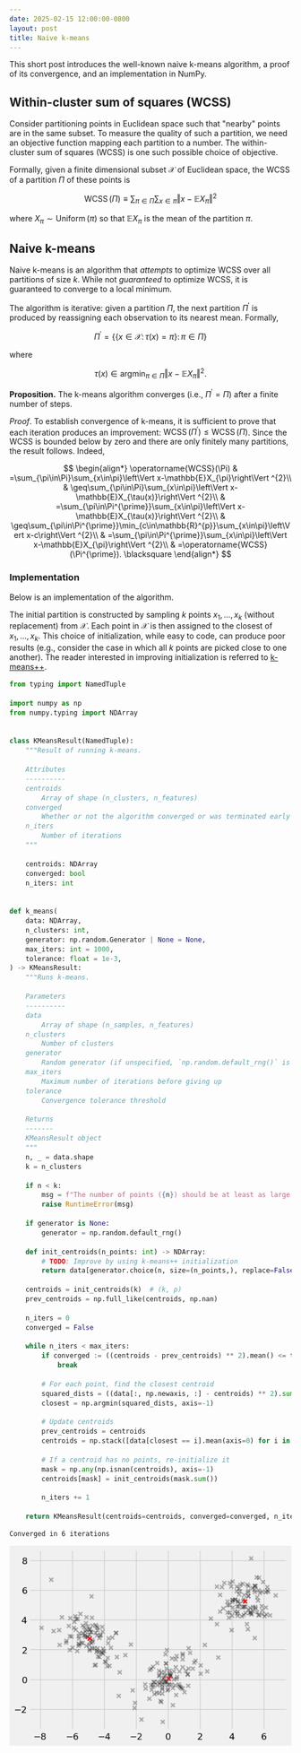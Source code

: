 ```yaml
---
date: 2025-02-15 12:00:00-0800
layout: post
title: Naive k-means
---
```

This short post introduces the well-known naive k-means algorithm, a proof of its convergence, and an implementation in NumPy.

## Within-cluster sum of squares (WCSS)

Consider partitioning points in Euclidean space such that "nearby" points are in the same subset.
To measure the quality of such a partition, we need an objective function mapping each partition to a number.
The within-cluster sum of squares (WCSS) is one such possible choice of objective.

Formally, given a finite dimensional subset $\mathcal{X}$ of Euclidean space, the WCSS of a partition $\Pi$ of these points is

$$
\operatorname{WCSS}(\Pi)\equiv
\sum_{\pi \in \Pi} \sum_{x \in \pi} \left\Vert x - \mathbb{E} X_\pi \right\Vert^2
$$

where $X_{\pi}\sim\operatorname{Uniform}(\pi)$ so that $\mathbb{E} X_\pi$ is the mean of the partition $\pi$.

## Naive k-means

Naive k-means is an algorithm that _attempts_ to optimize WCSS over all partitions of size $k$.
While not _guaranteed_ to optimize WCSS, it is guaranteed to converge to a local minimum.

The algorithm is iterative: given a partition $\Pi$, the next partition $\Pi^{\prime}$ is produced by reassigning each observation to its nearest mean.
Formally,

$$
\Pi^{\prime}=\left\{ \left\{ x\in\mathcal{X}\colon\tau(x)=\pi\right\} \colon\pi\in\Pi\right\} 
$$

where

$$
\tau(x)\in\operatorname{argmin}_{\pi\in\Pi}\left\Vert x-\mathbb{E}X_{\pi}\right\Vert ^{2}.
$$

**Proposition.** The k-means algorithm converges (i.e., $\Pi^\prime = \Pi$) after a finite number of steps.

_Proof_.
To establish convergence of k-means, it is sufficient to prove that each iteration produces an improvement: $\operatorname{WCSS}(\Pi^{\prime})\leq\operatorname{WCSS}(\Pi)$.
Since the WCSS is bounded below by zero and there are only finitely many partitions, the result follows.
Indeed,

$$
\begin{align*}
\operatorname{WCSS}(\Pi) & =\sum_{\pi\in\Pi}\sum_{x\in\pi}\left\Vert x-\mathbb{E}X_{\pi}\right\Vert ^{2}\\
 & \geq\sum_{\pi\in\Pi}\sum_{x\in\pi}\left\Vert x-\mathbb{E}X_{\tau(x)}\right\Vert ^{2}\\
 & =\sum_{\pi\in\Pi^{\prime}}\sum_{x\in\pi}\left\Vert x-\mathbb{E}X_{\tau(x)}\right\Vert ^{2}\\
 & \geq\sum_{\pi\in\Pi^{\prime}}\min_{c\in\mathbb{R}^{p}}\sum_{x\in\pi}\left\Vert x-c\right\Vert ^{2}\\
 & =\sum_{\pi\in\Pi^{\prime}}\sum_{x\in\pi}\left\Vert x-\mathbb{E}X_{\pi}\right\Vert ^{2}\\
 & =\operatorname{WCSS}(\Pi^{\prime}). \blacksquare
\end{align*}
$$

### Implementation

Below is an implementation of the algorithm.

The initial partition is constructed by sampling $k$ points $x_1, \ldots, x_k$ (without replacement) from $\mathcal{X}$.
Each point in $\mathcal{X}$ is then assigned to the closest of $x_1, \ldots, x_k$.
This choice of initialization, while easy to code, can produce poor results (e.g., consider the case in which all $k$ points are picked close to one another).
The reader interested in improving initialization is referred to [k-means++](https://en.wikipedia.org/wiki/K-means%2B%2B).


```python
from typing import NamedTuple

import numpy as np
from numpy.typing import NDArray


class KMeansResult(NamedTuple):
    """Result of running k-means.

    Attributes
    ----------
    centroids
        Array of shape (n_clusters, n_features)
    converged
        Whether or not the algorithm converged or was terminated early
    n_iters
        Number of iterations
    """

    centroids: NDArray
    converged: bool
    n_iters: int


def k_means(
    data: NDArray,
    n_clusters: int,
    generator: np.random.Generator | None = None,
    max_iters: int = 1000,
    tolerance: float = 1e-3,
) -> KMeansResult:
    """Runs k-means.

    Parameters
    ----------
    data
        Array of shape (n_samples, n_features)
    n_clusters
        Number of clusters
    generator
        Random generator (if unspecified, `np.random.default_rng()` is used)
    max_iters
        Maximum number of iterations before giving up
    tolerance
        Convergence tolerance threshold

    Returns
    -------
    KMeansResult object
    """
    n, _ = data.shape
    k = n_clusters

    if n < k:
        msg = f"The number of points ({n}) should be at least as large as the number of centroids ({k})"
        raise RuntimeError(msg)

    if generator is None:
        generator = np.random.default_rng()

    def init_centroids(n_points: int) -> NDArray:
        # TODO: Improve by using k-means++ initialization
        return data[generator.choice(n, size=(n_points,), replace=False)]

    centroids = init_centroids(k)  # (k, p)
    prev_centroids = np.full_like(centroids, np.nan)

    n_iters = 0
    converged = False

    while n_iters < max_iters:
        if converged := ((centroids - prev_centroids) ** 2).mean() <= tolerance:
            break

        # For each point, find the closest centroid
        squared_dists = ((data[:, np.newaxis, :] - centroids) ** 2).sum(axis=-1)
        closest = np.argmin(squared_dists, axis=-1)

        # Update centroids
        prev_centroids = centroids
        centroids = np.stack([data[closest == i].mean(axis=0) for i in range(k)])

        # If a centroid has no points, re-initialize it
        mask = np.any(np.isnan(centroids), axis=-1)
        centroids[mask] = init_centroids(mask.sum())

        n_iters += 1

    return KMeansResult(centroids=centroids, converged=converged, n_iters=n_iters + 1)
```

    Converged in 6 iterations



    
![png](/assets/posts/2025-02-15-naive_k_means_files/2025-02-15-naive_k_means_6_1.png)
    

